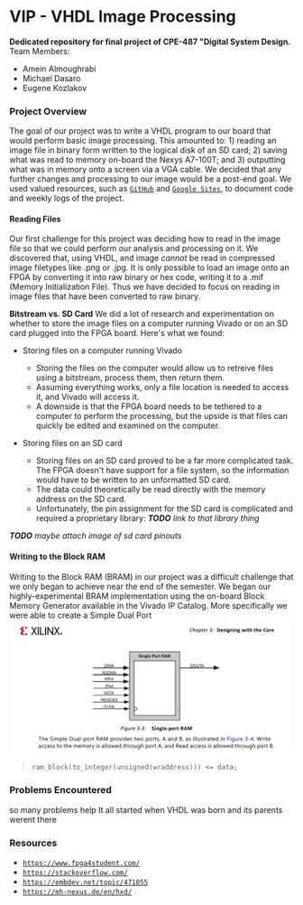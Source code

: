 # VIP - **V**HDL **I**mage **P**rocessing

**Dedicated repository for final project of CPE-487 "Digital System Design.**
Team Members:
- Amein Almoughrabi
- Michael Dasaro
- Eugene Kozlakov

### Project Overview
The goal of our project was to write a VHDL program to our board that would perform basic image processing. This amounted to: 1) reading an image file in binary form written to the logical disk of an SD card; 2) saving what was read to memory on-board the Nexys A7-100T; and 3) outputting what was in memory onto a screen via a VGA cable. We decided that any further changes and processing to our image would be a post-end goal. 
We used valued resources, such as [`GitHub`](https://github.com/EKozlakov/DSDFP) and [`Google Sites`](https://sites.google.com/view/dsdfpgroup10/), to document code and weekly logs of the project.

#### Reading Files
Our first challenge for this project was deciding how to read in the image file so that we could perform our analysis and processing on it. We discovered that, using VHDL, and image *cannot* be read in compressed image filetypes like .png or .jpg. It is only possible to load an image onto an FPGA by converting it into raw binary or hex code, writing it to a .mif (Memory Initialization File). Thus we have decided to focus on reading in image files that have been converted to raw binary. 

**Bitstream vs. SD Card**
We did a lot of research and experimentation on whether to store the image files on a computer running Vivado or on an SD card plugged into the FPGA board. Here's what we found: 
- Storing files on a computer running Vivado
  - Storing the files on the computer would allow us to retreive files using a bitstream, process them, then return them. 
  - Assuming everything works, only a file location is needed to access it, and Vivado will access it. 
  - A downside is that the FPGA board needs to be tethered to a computer to perform the processing, but the upside is that files can quickly be edited and examined on the computer. 
  
- Storing files on an SD card
  - Storing files on an SD card proved to be a far more complicated task. The FPGA doesn't have support for a file system, so the information would have to be written to an unformatted SD card. 
  - The data could theoretically be read directly with the memory address on the SD card. 
  - Unfortunately, the pin assignment for the SD card is complicated and required a proprietary library: ***TODO** link to that library thing*

***TODO** maybe attach image of sd card pinouts*

#### Writing to the Block RAM
Writing to the Block RAM (BRAM) in our project was a difficult challenge that we only began to achieve near the end of the semester. We began our highly-experimental BRAM implementation using the on-board Block Memory Generator available in the Vivado IP Catalog. More specifically we were able to create a Simple Dual Port
  ![Image not found](sdpram.jpg "Simple Dual-Port RAM diagram courtesy of Vivado Block Memory Generator v8.4 LogiCORE IP Prduct Guide")
> `ram_block(to_integer(unsigned(wraddress))) <= data;`

### Problems Encountered 
so many problems help
It all started when VHDL was born
and its parents werent there


### Resources
- [`https://www.fpga4student.com/`](https://www.fpga4student.com/)
- [`https://stackoverflow.com/`](https://stackoverflow.com/)
- [`https://embdev.net/topic/471055`](https://embdev.net/topic/471055)
- [`https://mh-nexus.de/en/hxd/`](https://mh-nexus.de/en/hxd/)

